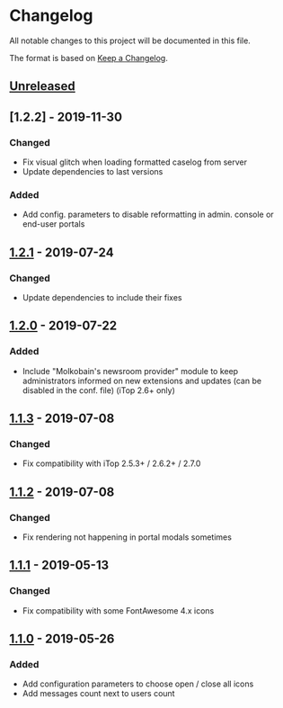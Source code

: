 # Changelog
All notable changes to this project will be documented in this file.

The format is based on [Keep a Changelog](https://keepachangelog.com/en/1.0.0/).

## [Unreleased]

## [1.2.2] - 2019-11-30
### Changed
- Fix visual glitch when loading formatted caselog from server
- Update dependencies to last versions

### Added
- Add config. parameters to disable reformatting in admin. console or end-user portals

## [1.2.1] - 2019-07-24
### Changed
- Update dependencies to include their fixes

## [1.2.0] - 2019-07-22
### Added
- Include "Molkobain's newsroom provider" module to keep administrators informed on new extensions and updates (can be disabled in the conf. file) (iTop 2.6+ only)

## [1.1.3] - 2019-07-08
### Changed
- Fix compatibility with iTop 2.5.3+ / 2.6.2+ / 2.7.0

## [1.1.2] - 2019-07-08
### Changed
- Fix rendering not happening in portal modals sometimes

## [1.1.1] - 2019-05-13
### Changed
- Fix compatibility with some FontAwesome 4.x icons

## [1.1.0] - 2019-05-26
### Added
- Add configuration parameters to choose open / close all icons
- Add messages count next to users count

[Unreleased]: https://github.com/Molkobain/itop-bubble-caselogs/compare/v1.2.1...HEAD
[1.2.1]: https://github.com/Molkobain/itop-bubble-caselogs/releases/tag/v1.2.1
[1.2.0]: https://github.com/Molkobain/itop-bubble-caselogs/releases/tag/v1.2.0
[1.1.3]: https://github.com/Molkobain/itop-bubble-caselogs/releases/tag/v1.1.3
[1.1.2]: https://github.com/Molkobain/itop-bubble-caselogs/releases/tag/v1.1.2
[1.1.1]: https://github.com/Molkobain/itop-bubble-caselogs/releases/tag/v1.1.1
[1.1.0]: https://github.com/Molkobain/itop-bubble-caselogs/releases/tag/v1.1.0